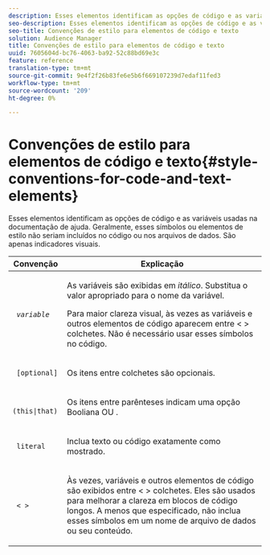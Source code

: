 ```yaml
---
description: Esses elementos identificam as opções de código e as variáveis usadas na documentação de ajuda. Geralmente, esses símbolos ou elementos de estilo não seriam incluídos no código ou nos arquivos de dados. São apenas indicadores visuais.
seo-description: Esses elementos identificam as opções de código e as variáveis usadas na documentação de ajuda. Geralmente, esses símbolos ou elementos de estilo não seriam incluídos no código ou nos arquivos de dados. São apenas indicadores visuais.
seo-title: Convenções de estilo para elementos de código e texto
solution: Audience Manager
title: Convenções de estilo para elementos de código e texto
uuid: 7605604d-bc76-4063-ba92-52c88bd69e3c
feature: reference
translation-type: tm+mt
source-git-commit: 9e4f2f26b83fe6e5b6f669107239d7edaf11fed3
workflow-type: tm+mt
source-wordcount: '209'
ht-degree: 0%

---
```



# Convenções de estilo para elementos de código e texto{#style-conventions-for-code-and-text-elements}

Esses elementos identificam as opções de código e as variáveis usadas na documentação de ajuda. Geralmente, esses símbolos ou elementos de estilo não seriam incluídos no código ou nos arquivos de dados. São apenas indicadores visuais.

<table id="table_EBEF9490D90041BD8B7ABE3AF1AF35B6"> 
 <thead> 
  <tr> 
   <th colname="col1" class="entry"> Convenção </th> 
   <th colname="col2" class="entry"> Explicação </th> 
  </tr> 
 </thead>
 <tbody> 
  <tr> 
   <td colname="col1"> <p> <code> <i>variable</i> </code> </p> </td> 
   <td colname="col2"> <p>As variáveis são exibidas em <i>itálico</i>. Substitua o valor apropriado para o nome da variável. </p> <p>Para maior clareza visual, às vezes as variáveis e outros elementos de código aparecem entre &lt; &gt; colchetes. Não é necessário usar esses símbolos no código. </p> </td> 
  </tr> 
  <tr> 
   <td colname="col1"> <p> <code> [optional]</code> </p> </td> 
   <td colname="col2"> <p>Os itens entre colchetes são opcionais. </p> </td> 
  </tr> 
  <tr> 
   <td colname="col1"> <p> <code> (this|that) </code> </p> </td> 
   <td colname="col2"> <p>Os itens entre parênteses indicam uma opção Booliana <span class="wintitle"> OU</span> . </p> </td> 
  </tr> 
  <tr> 
   <td colname="col1"> <p> <code> literal</code> </p> </td> 
   <td colname="col2"> <p>Inclua texto ou código exatamente como mostrado. </p> </td> 
  </tr> 
  <tr> 
   <td colname="col1"> <p> <code> &lt; &gt;</code> </p> </td> 
   <td colname="col2"> <p>Às vezes, variáveis e outros elementos de código são exibidos entre &lt; &gt; colchetes. Eles são usados para melhorar a clareza em blocos de código longos. A menos que especificado, não inclua esses símbolos em um nome de arquivo de dados ou seu conteúdo. </p> </td> 
  </tr> 
 </tbody> 
</table>

